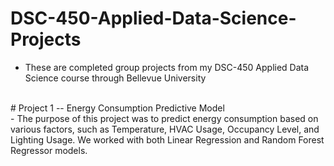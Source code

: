 # DSC-450-Applied-Data-Science-Projects

- These are completed group projects from my DSC-450 Applied Data Science course through Bellevue University
</br>
# Project 1 -- Energy Consumption Predictive Model
</br>
  - The purpose of this project was to predict energy consumption based on various factors, such as Temperature, HVAC Usage, Occupancy Level, and Lighting Usage. We worked with both Linear Regression and Random Forest Regressor models.

